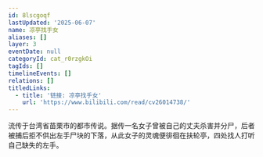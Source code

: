```yaml
---
id: 8lscgoqf
lastUpdated: '2025-06-07'
name: 凉亭找手女
aliases: []
layer: 3
eventDate: null
categoryId: cat_r0rzgkOi
tagIds: []
timelineEvents: []
relations: []
titledLinks:
  - title: '链接: 凉亭找手女'
    url: 'https://www.bilibili.com/read/cv26014738/'
---
```

流传于台湾省苗栗市的都市传说。据传一名女子曾被自己的丈夫杀害并分尸，后者被捕后拒不供出左手尸块的下落，从此女子的灵魂便徘徊在扶轮亭，四处找人打听自己缺失的左手。
